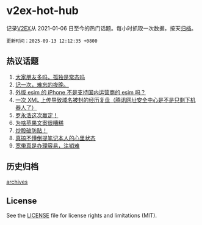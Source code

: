 # v2ex-hot-hub

 记录[V2EX](https://www.v2ex.com/)从 2021-01-06 日至今的热门话题。每小时抓取一次数据，按天[归档](archives)。

`更新时间：2025-09-13 12:12:35 +0800`

## 热议话题

1. [大家朋友多吗，孤独是常态吗](https://www.v2ex.com/t/1158791)
1. [记一次，难忘的夜晚。](https://www.v2ex.com/t/1158844)
1. [外版 esim 的 iPhone 不是支持国内运营商的 esim 吗？](https://www.v2ex.com/t/1158901)
1. [一次 XML 上传导致域名被封的经历复盘（腾讯网址安全中心是不是只剩下机器人了）](https://www.v2ex.com/t/1158792)
1. [罗永浩这次赢定！](https://www.v2ex.com/t/1158897)
1. [为啥苹果文案很糟糕](https://www.v2ex.com/t/1158769)
1. [炒股破防贴！](https://www.v2ex.com/t/1158788)
1. [真搞不懂倒提笔记本人的心里状态](https://www.v2ex.com/t/1158805)
1. [宽带真是办理容易，注销难](https://www.v2ex.com/t/1158793)

## 历史归档

[archives](archives)

## License

See the [LICENSE](LICENSE) file for license rights and limitations (MIT).
